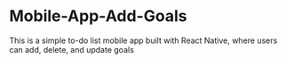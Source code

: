 # Mobile-App-Add-Goals
This is a simple to-do list mobile app built with React Native, where users can add, delete, and update goals
